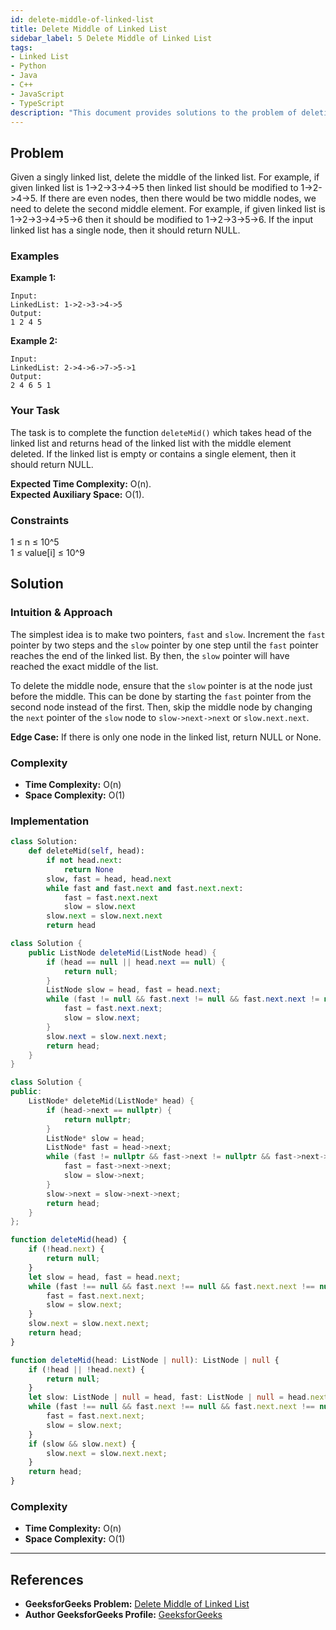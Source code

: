 ```yaml
---
id: delete-middle-of-linked-list
title: Delete Middle of Linked List
sidebar_label: 5 Delete Middle of Linked List
tags:
- Linked List
- Python
- Java
- C++
- JavaScript
- TypeScript
description: "This document provides solutions to the problem of deleting the middle node from a singly linked list in various programming languages."
---
```


## Problem

Given a singly linked list, delete the middle of the linked list. For example, if given linked list is 1->2->3->4->5 then linked list should be modified to 1->2->4->5.
If there are even nodes, then there would be two middle nodes, we need to delete the second middle element. For example, if given linked list is 1->2->3->4->5->6 then it should be modified to 1->2->3->5->6.
If the input linked list has a single node, then it should return NULL.

### Examples

**Example 1:**

```
Input:
LinkedList: 1->2->3->4->5
Output: 
1 2 4 5
```

**Example 2:**

```
Input:
LinkedList: 2->4->6->7->5->1
Output: 
2 4 6 5 1
```

### Your Task
The task is to complete the function `deleteMid()` which takes head of the linked list and returns head of the linked list with the middle element deleted. If the linked list is empty or contains a single element, then it should return NULL.

**Expected Time Complexity:** O(n).  
**Expected Auxiliary Space:** O(1).

### Constraints
1 ≤ n ≤ 10^5  
1 ≤ value[i] ≤ 10^9

## Solution

### Intuition & Approach

The simplest idea is to make two pointers, `fast` and `slow`. Increment the `fast` pointer by two steps and the `slow` pointer by one step until the `fast` pointer reaches the end of the linked list. By then, the `slow` pointer will have reached the exact middle of the list.

To delete the middle node, ensure that the `slow` pointer is at the node just before the middle. This can be done by starting the `fast` pointer from the second node instead of the first. Then, skip the middle node by changing the `next` pointer of the `slow` node to `slow->next->next` or `slow.next.next`.

**Edge Case:** If there is only one node in the linked list, return NULL or None.

### Complexity
- **Time Complexity:** O(n)
- **Space Complexity:** O(1)

### Implementation

<Tabs>
  <TabItem value="python" label="Python">

```python
class Solution:
    def deleteMid(self, head):
        if not head.next:
            return None
        slow, fast = head, head.next
        while fast and fast.next and fast.next.next:
            fast = fast.next.next
            slow = slow.next
        slow.next = slow.next.next
        return head
```

  </TabItem>
  <TabItem value="java" label="Java">

```java
class Solution {
    public ListNode deleteMid(ListNode head) {
        if (head == null || head.next == null) {
            return null;
        }
        ListNode slow = head, fast = head.next;
        while (fast != null && fast.next != null && fast.next.next != null) {
            fast = fast.next.next;
            slow = slow.next;
        }
        slow.next = slow.next.next;
        return head;
    }
}
```

  </TabItem>
  <TabItem value="cpp" label="C++">

```cpp
class Solution {
public:
    ListNode* deleteMid(ListNode* head) {
        if (head->next == nullptr) {
            return nullptr;
        }
        ListNode* slow = head;
        ListNode* fast = head->next;
        while (fast != nullptr && fast->next != nullptr && fast->next->next != nullptr) {
            fast = fast->next->next;
            slow = slow->next;
        }
        slow->next = slow->next->next;
        return head;
    }
};
```

  </TabItem>
  <TabItem value="javascript" label="JavaScript">

```javascript
function deleteMid(head) {
    if (!head.next) {
        return null;
    }
    let slow = head, fast = head.next;
    while (fast !== null && fast.next !== null && fast.next.next !== null) {
        fast = fast.next.next;
        slow = slow.next;
    }
    slow.next = slow.next.next;
    return head;
}
```

  </TabItem>
  <TabItem value="typescript" label="TypeScript">

```typescript
function deleteMid(head: ListNode | null): ListNode | null {
    if (!head || !head.next) {
        return null;
    }
    let slow: ListNode | null = head, fast: ListNode | null = head.next;
    while (fast !== null && fast.next !== null && fast.next.next !== null) {
        fast = fast.next.next;
        slow = slow.next;
    }
    if (slow && slow.next) {
        slow.next = slow.next.next;
    }
    return head;
}
```

  </TabItem>
</Tabs>

### Complexity
- **Time Complexity:** O(n)
- **Space Complexity:** O(1)

---

## References

- **GeeksforGeeks Problem:** [Delete Middle of Linked List](https://www.geeksforgeeks.org/problems/delete-middle-of-linked-list/0)
- **Author GeeksforGeeks Profile:** [GeeksforGeeks](https://www.geeksforgeeks.org/user/GeeksforGeeks/)

